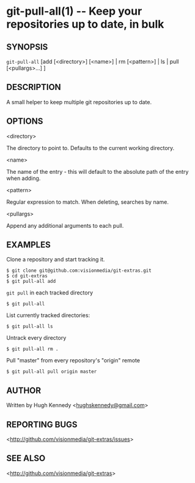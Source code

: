 git-pull-all(1) -- Keep your repositories up to date, in bulk 
============================================================

## SYNOPSIS

 `git-pull-all` [add [&lt;directory&gt;] [&lt;name&gt;] | rm [&lt;pattern&gt;] | ls | pull [&lt;pullargs&gt;...] ]

## DESCRIPTION

 A small helper to keep multiple git repositories up to date.

## OPTIONS

 &lt;directory&gt;
 
 The directory to point to. Defaults to the current working directory.
 
 &lt;name&gt;
 
 The name of the entry - this will default to the absolute path of the entry when adding.
 
 &lt;pattern&gt;
 
 Regular expression to match. When deleting, searches by name.
 
 &lt;pullargs&gt;
 
 Append any additional arguments to each pull.

## EXAMPLES

  Clone a repository and start tracking it.

    $ git clone git@github.com:visionmedia/git-extras.git
    $ cd git-extras
    $ git pull-all add

  `git pull` in each tracked directory

    $ git pull-all

  List currently tracked directories:

    $ git pull-all ls

  Untrack every directory

    $ git pull-all rm .

  Pull "master" from every repository's "origin" remote

    $ git pull-all pull origin master

## AUTHOR

Written by Hugh Kennedy &lt;<hughskennedy@gmail.com>&gt;

## REPORTING BUGS

&lt;<http://github.com/visionmedia/git-extras/issues>&gt;

## SEE ALSO

&lt;<http://github.com/visionmedia/git-extras>&gt;